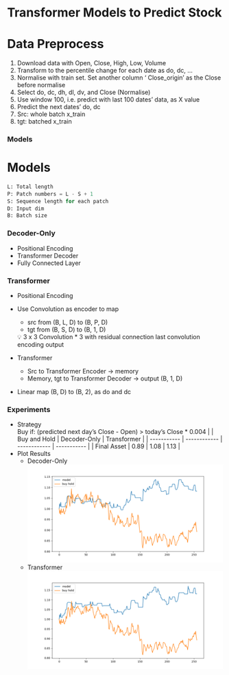 # Transformer Models to Predict Stock 
# Data Preprocess

1. Download data with Open, Close, High, Low, Volume
2. Transform to the percentile change for each date as do, dc, …
3. Normalise with train set. Set another column ‘ Close_origin’ as the Close before normalise
4. Select do, dc, dh, dl, dv, and Close (Normalise)
5. Use window 100, i.e. predict with last 100 dates’ data, as X value
6. Predict the next dates’ do, dc
7. Src: whole batch x_train
8. tgt: batched x_train

### Models
# Models

```python
L: Total length
P: Patch numbers = L - S + 1
S: Sequence length for each patch
D: Input dim
B: Batch size
```

### Decoder-Only

- Positional Encoding
- Transformer Decoder
- Fully Connected Layer

### Transformer

- Positional Encoding
- Use Convolution as encoder to map
    - src from (B, L, D) to (B, P, D)
    - tgt from (B, S, D) to (B, 1, D)
    
    <aside>
    💡 3 x 3 Convolution * 3 with residual connection last convolution encoding output
    
    </aside>
    
- Transformer
    - Src to Transformer Encoder → memory
    - Memory, tgt to Transformer Decoder → output (B, 1, D)
- Linear map (B, D) to (B, 2), as do and dc

### Experiments
- Strategy\
Buy if: (predicted next day’s Close - Open) > today’s Close * 0.004
|             | Buy and Hold | Decoder-Only | Transformer |
| ----------- | ------------ | ------------ | ----------- |
| Final Asset |     0.89     |    1.08      |     1.13    |
- Plot Results
    - Decoder-Only
    ![alt text](https://github.com/KJJHHH/Stocks/blob/main/Stock_Individual_Transformer/Model-Decoder/Model_Result/Transformer-Decoder-Only_class2_5871_backtest.png)
    - Transformer
    ![alt text](https://github.com/KJJHHH/Stocks/blob/main/Stock_Individual_Transformer/Model-Transformer/Model_Result/Transformer-Encoder-Decoder_class2_5871_backtest.png)
